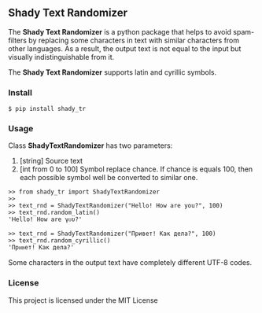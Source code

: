 ## Shady Text Randomizer

The **Shady Text Randomizer** is a python package that helps to avoid spam-filters by replacing some characters in text with similar characters from other languages. 
As a result, the output text is not equal to the input but visually indistinguishable from it. 

The **Shady Text Randomizer** supports latin and cyrillic symbols.

###  Install

```
$ pip install shady_tr
```

### Usage

Class **ShadyTextRandomizer**  has two parameters:
1. [string] Source text
2. [int from 0 to 100] Symbol replace chance. If chance is equals 100, then each possible symbol well be converted to similar one.

```
>> from shady_tr import ShadyTextRandomizer
>>
>> text_rnd = ShadyTextRandomizer("Hello! How are you?", 100)
>> text_rnd.random_latin()
'Ꮋеllо! Нοԝ аrе γᴏυ?'

>> text_rnd = ShadyTextRandomizer("Привет! Как дела?", 100)
>> text_rnd.random_cyrillic()
'Πpᴎᏼeт! Κaκ дeлa?'
```
Some characters in the output text have completely different UTF-8 codes.

### License

This project is licensed under the MIT License
